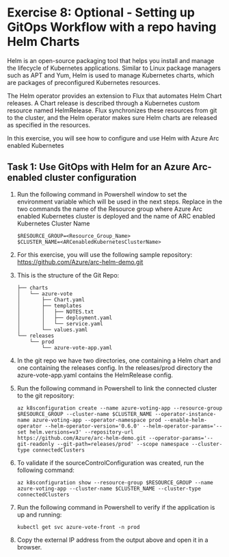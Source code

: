 # Exercise 8: Optional - Setting up GitOps Workflow with a repo having Helm Charts
Helm is an open-source packaging tool that helps you install and manage the lifecycle of Kubernetes applications. Similar to Linux package managers such as APT and Yum, Helm is used to manage Kubernetes charts, which are packages of preconfigured Kubernetes resources.

The Helm operator provides an extension to Flux that automates Helm Chart releases. A Chart release is described through a Kubernetes custom resource named HelmRelease. Flux synchronizes these resources from git to the cluster, and the Helm operator makes sure Helm charts are released as specified in the resources.

In this exercise, you will see how to configure and use Helm with Azure Arc enabled Kubernetes

## Task 1: Use GitOps with Helm for an Azure Arc-enabled cluster configuration

1.  Run the following command in Powershell window to set the environment variable which will be used in the next steps. Replace in the two commands the name of the Resource  group where Azure Arc enabled Kubernetes cluster is deployed and the name of ARC enabled Kubernetes Cluster Name

    ```
    $RESOURCE_GROUP=<Resource_Group_Name>
    $CLUSTER_NAME=<ARCenabledKubernetesClusterName>
    ```
    
2.  For this exercise, you will use the following sample repository: https://github.com/Azure/arc-helm-demo.git 

3.  This is the structure of the Git Repo:

    ```
    ├── charts
    │   └── azure-vote
    │       ├── Chart.yaml
    │       ├── templates
    │       │   ├── NOTES.txt
    │       │   ├── deployment.yaml
    │       │   └── service.yaml
    │       └── values.yaml
    └── releases
        └── prod
            └── azure-vote-app.yaml 
    ``` 
    
3.  In the git repo we have two directories, one containing a Helm chart and one containing the releases config. In the releases/prod directory the azure-vote-app.yaml contains the HelmRelease config.
 
4.  Run the following command in Powershell to link the connected cluster to the git repository:

    ```
    az k8sconfiguration create --name azure-voting-app --resource-group  $RESOURCE_GROUP --cluster-name $CLUSTER_NAME --operator-instance-name azure-voting-app --operator-namespace prod --enable-helm-operator --helm-operator-version='0.6.0' --helm-operator-params='--set helm.versions=v3' --repository-url https://github.com/Azure/arc-helm-demo.git --operator-params='--git-readonly --git-path=releases/prod' --scope namespace --cluster-type connectedClusters 
    ``` 
    
5.  To validate if the sourceControlConfiguration was created, run the following command:

    ```
    az k8sconfiguration show --resource-group $RESOURCE_GROUP --name azure-voting-app --cluster-name $CLUSTER_NAME --cluster-type connectedClusters 
    ```
    
6.  Run the following command in Powershell to verify if the application is up and running:

    ```
    kubectl get svc azure-vote-front -n prod
    ```
    
7.  Copy the external IP address from the output above and open it in a browser.
  
